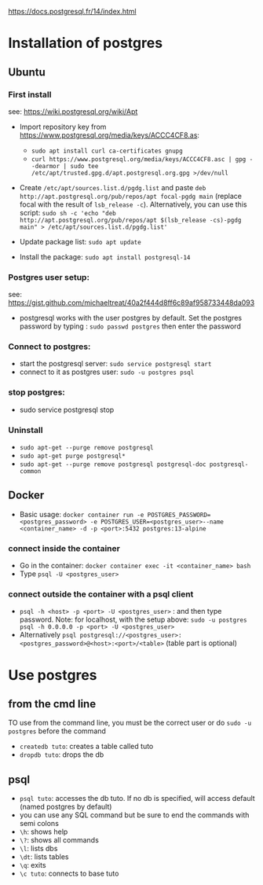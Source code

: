 https://docs.postgresql.fr/14/index.html

# Installation of postgres

## Ubuntu

### First install

see: https://wiki.postgresql.org/wiki/Apt

- Import repository key from https://www.postgresql.org/media/keys/ACCC4CF8.as:
  - `sudo apt install curl ca-certificates gnupg`
  - `curl https://www.postgresql.org/media/keys/ACCC4CF8.asc | gpg --dearmor | sudo tee /etc/apt/trusted.gpg.d/apt.postgresql.org.gpg >/dev/null`
- Create `/etc/apt/sources.list.d/pgdg.list` and paste `deb http://apt.postgresql.org/pub/repos/apt focal-pgdg main` (replace focal with the result of `lsb_release -c`). Alternatively, you can use this script: `sudo sh -c 'echo "deb http://apt.postgresql.org/pub/repos/apt $(lsb_release -cs)-pgdg main" > /etc/apt/sources.list.d/pgdg.list'`

- Update package list: `sudo apt update`
- Install the package: `sudo apt install postgresql-14`

### Postgres user setup:

see: https://gist.github.com/michaeltreat/40a2f444d8ff6c89af958733448da093

- postgresql works with the user postgres by default. Set the postgres password by typing : `sudo passwd postgres` then enter the password

### Connect to postgres:

- start the postgresql server: `sudo service postgresql start`
- connect to it as postgres user: `sudo -u postgres psql`

### stop postgres:

- sudo service postgresql stop

### Uninstall

- `sudo apt-get --purge remove postgresql`
- `sudo apt-get purge postgresql*`
- `sudo apt-get --purge remove postgresql postgresql-doc postgresql-common`

## Docker

- Basic usage: `docker container run -e POSTGRES_PASSWORD=<postgres_password> -e POSTGRES_USER=<postgres_user>--name <container_name> -d -p <port>:5432 postgres:13-alpine`

### connect inside the container

- Go in the container: `docker container exec -it <container_name> bash`
- Type `psql -U <postgres_user>`

### connect outside the container with a psql client

- `psql -h <host> -p <port> -U <postgres_user>` : and then type password.
  Note: for localhost, with the setup above: `sudo -u postgres psql -h 0.0.0.0 -p <port> -U <postgres_user>`
- Alternatively `psql postgresql://<postgres_user>:<postgres_password>@<host>:<port>/<table>` (table part is optional)

# Use postgres

## from the cmd line

TO use from the command line, you must be the correct user or do `sudo -u postgres` before the command

- `createdb tuto`: creates a table called tuto
- `dropdb tuto`: drops the db

## psql

- `psql tuto`: accesses the db tuto. If no db is specified, will access default (named postgres by default)
- you can use any SQL command but be sure to end the commands with semi colons
- `\h`: shows help
- `\?`: shows all commands
- `\l`: lists dbs
- `\dt`: lists tables
- `\q`: exits
- `\c tuto`: connects to base tuto
